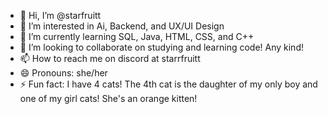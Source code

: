 - 👋 Hi, I’m @starfruitt
- 👀 I’m interested in Ai, Backend, and UX/UI Design
- 🌱 I’m currently learning SQL, Java, HTML, CSS, and C++
- 💞️ I’m looking to collaborate on studying and learning code! Any kind!
- 📫 How to reach me on discord at starrfruitt
- 😄 Pronouns: she/her
- ⚡ Fun fact: I have 4 cats! The 4th cat is the daughter of my only boy and one of my girl cats! She's an orange kitten!

<!---
starfruitt/starfruitt is a ✨ special ✨ repository because its `README.md` (this file) appears on your GitHub profile.
You can click the Preview link to take a look at your changes.
--->
